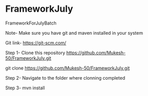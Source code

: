 # FrameworkJuly
FrameworkForJulyBatch

Note- Make sure you have git and maven installed in your system

Git link- https://git-scm.com/

Step 1- Clone this repository https://github.com/Mukesh-50/FrameworkJuly.git

git clone https://github.com/Mukesh-50/FrameworkJuly.git

Step 2- Navigate to the folder where clonning completed

Step 3-  mvn install


